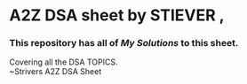 # A2Z DSA sheet by STIEVER ,
### This repository has all of <i> My Solutions </i>to this sheet.
Covering all the DSA TOPICS.<br>
                   ~Strivers A2Z DSA Sheet
